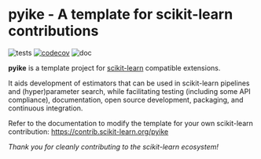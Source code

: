 pyike - A template for scikit-learn contributions
============================================================

![tests](https://github.com/IsolationKernel/pyike/actions/workflows/python-app.yml/badge.svg)
[![codecov](https://codecov.io/gh/IsolationKernel/pyike/graph/badge.svg?token=L0XPWwoPLw)](https://codecov.io/gh/IsolationKernel/pyike)
![doc](https://github.com/IsolationKernel/pyike/actions/workflows/deploy-gh-pages.yml/badge.svg)

**pyike** is a template project for [scikit-learn](https://scikit-learn.org)
compatible extensions.

It aids development of estimators that can be used in scikit-learn pipelines and
(hyper)parameter search, while facilitating testing (including some API compliance),
documentation, open source development, packaging, and continuous integration.

Refer to the documentation to modify the template for your own scikit-learn
contribution: <https://contrib.scikit-learn.org/pyike>

*Thank you for cleanly contributing to the scikit-learn ecosystem!*
